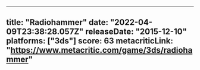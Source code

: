 
---
title: "Radiohammer"
date: "2022-04-09T23:38:28.057Z"
releaseDate: "2015-12-10"
platforms: ["3ds"]
score: 63
metacriticLink: "https://www.metacritic.com/game/3ds/radiohammer"
---
